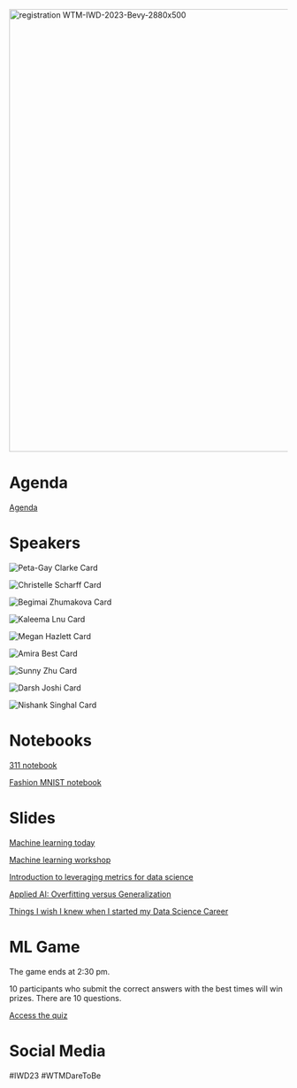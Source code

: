 <img width="800" alt="registration WTM-IWD-2023-Bevy-2880x500" src="https://user-images.githubusercontent.com/761057/227758029-46847ca7-b732-4d94-9775-42b3a9f75c0c.png">

# Agenda

[Agenda](https://docs.google.com/document/d/1QC7cuIBEOLhqyG95x_s_i7OIEPDUQz6lr4nxIH7oHnc/edit#heading=h.cdl466bbyr2j)

# Speakers

![Peta-Gay Clarke Card](https://user-images.githubusercontent.com/761057/227758366-1441b5db-18bc-4100-b183-10f843e29ac8.jpg)

![Christelle Scharff Card](https://user-images.githubusercontent.com/761057/227758392-8a789abb-94fa-4172-8cd5-da1343a48d7c.jpg)

![Begimai Zhumakova Card](https://user-images.githubusercontent.com/761057/227758394-614b45af-9fee-4bed-b96f-8b1062932e55.jpg)

![Kaleema Lnu Card](https://user-images.githubusercontent.com/761057/227758398-c11330df-4ba2-40d4-89ec-fd18ff6028d8.jpg)

![Megan Hazlett Card](https://user-images.githubusercontent.com/761057/227758403-7c843f40-8420-446c-85c5-a4ce99531384.jpg)

![Amira Best Card](https://user-images.githubusercontent.com/761057/227758446-f21328ab-8ee4-4666-8861-e8cd0e6a869a.jpg)

![Sunny Zhu Card](https://user-images.githubusercontent.com/761057/227758411-672679e6-820f-4c3b-8ac8-79c08275913e.jpg)

![Darsh Joshi Card](https://user-images.githubusercontent.com/761057/227758414-a82917f9-bc6d-481e-b388-f96f1870aea7.jpg)

![Nishank Singhal Card](https://user-images.githubusercontent.com/761057/227758419-6fb96803-2155-4d22-bdaf-3107cef886d1.jpg)

# Notebooks

[311 notebook](https://bit.ly/notebook311data)

[Fashion MNIST notebook](https://bit.ly/notebookfashion)

# Slides

[Machine learning today](https://bit.ly/3zkFfpN)

[Machine learning workshop](https://bit.ly/iwdslidesworkshop)

[Introduction to leveraging metrics for data science](https://bit.ly/3JRSEus)

[Applied AI: Overfitting versus Generalization](https://bit.ly/42TSrQ8)

[Things I wish I knew when I started my Data Science Career](https://bit.ly/40wHiDk)

# ML Game

The game ends at 2:30 pm.

10 participants who submit the correct answers with the best times will win prizes. There are 10 questions.

[Access the quiz](https://bit.ly/iwdmlgame)

# Social Media

#IWD23 #WTMDareToBe
